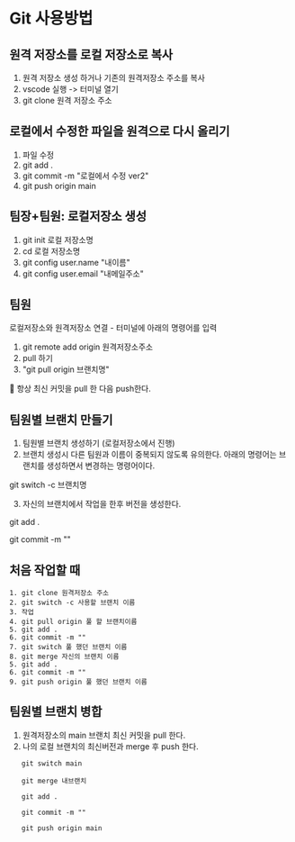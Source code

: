 # Git 사용방법
## 원격 저장소를 로컬 저장소로 복사
1. 원격 저장소 생성 하거나 기존의 원격저장소 주소를 복사
2. vscode 실행 -> 터미널 열기
3. git clone 원격 저장소 주소
## 로컬에서 수정한 파일을 원격으로 다시 올리기
1. 파일 수정
2. git add .
3. git commit -m "로컬에서 수정 ver2"
4. git push origin main
## 팀장+팀원: 로컬저장소 생성
1. git init 로컬 저장소명
2. cd 로컬 저장소명
3. git config user.name "내이름"
4. git config user.email "내메일주소"
## 팀원
로컬저장소와 원격저장소 연결 - 터미널에 아래의 명령어를 입력
1. git remote add origin 원격저장소주소
2. pull 하기
3. "git pull origin 브랜치명"

🔑 항상 최신 커밋을 pull 한 다음 push한다.
## 팀원별 브랜치 만들기
1. 팀원별 브랜치 생성하기 (로컬저장소에서 진행)
2. 브랜치 생성시 다른 팀원과 이름이 중복되지 않도록 유의한다. 아래의 명령어는 브랜치를 생성하면서 변경하는 명령어이다.

  git switch -c 브랜치명
  
3. 자신의 브랜치에서 작업을 한후 버전을 생성한다.

  git add .

  git commit -m "" 

## 처음 작업할 때
```
1. git clone 원격저장소 주소
2. git switch -c 사용할 브랜치 이름
3. 작업
4. git pull origin 풀 할 브랜치이름
5. git add .
6. git commit -m ""
7. git switch 풀 했던 브랜치 이름
8. git merge 자신의 브랜치 이름
5. git add .
6. git commit -m ""
9. git push origin 풀 했던 브랜치 이름
```
## 팀원별 브랜치 병합
1. 원격저장소의 main 브랜치 최신 커밋을 pull 한다.
2. 나의 로컬 브랜치의 최신버전과 merge 후 push 한다.
```
   git switch main

   git merge 내브랜치

   git add .

   git commit -m ""

   git push origin main 
```
